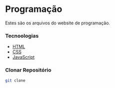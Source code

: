 # Programação

Estes são os arquivos do website de programação.

### Tecnoologias

* [HTML](https://developer.mozilla.org/pt-BR/docs/Web/HTML)
* [CSS](https://developer.mozilla.org/pt-BR/docs/Web/CSS)
* [JavaScript](https://developer.mozilla.org/pt-BR/docs/Web/JavaScript)

### Clonar Repositório
```bash
git clone
```


